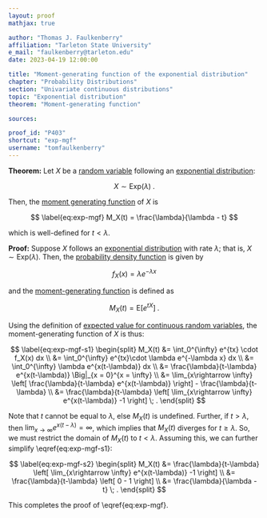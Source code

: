 ```yaml
---
layout: proof
mathjax: true

author: "Thomas J. Faulkenberry"
affiliation: "Tarleton State University"
e_mail: "faulkenberry@tarleton.edu"
date: 2023-04-19 12:00:00

title: "Moment-generating function of the exponential distribution"
chapter: "Probability Distributions"
section: "Univariate continuous distributions"
topic: "Exponential distribution"
theorem: "Moment-generating function"

sources: 

proof_id: "P403"
shortcut: "exp-mgf"
username: "tomfaulkenberry"
---
```



**Theorem:** Let $X$ be a [random variable](/D/rvar) following an [exponential distribution](/D/exp):

$$ \label{eq:exp}
X \sim \mathrm{Exp}(\lambda) \; .
$$

Then, the [moment generating function](/D/mgf) of $X$ is 

$$ \label{eq:exp-mgf}
M_X(t) = \frac{\lambda}{\lambda - t}
$$

which is well-defined for $t < \lambda$.

**Proof:** Suppose $X$ follows an [exponential distribution](/D/exp) with rate $\lambda$; that is, $X\sim \mathrm{Exp}(\lambda)$. Then, the [probability density function](/P/exp-pdf) is given by 

$$ \label{eq:exp-pdf}
f_X(x) = \lambda e^{-\lambda x}
$$

and the [moment-generating function](/D/mgf) is defined as

$$ \label{eq:mgf}
M_X(t) = \mathrm{E} \left[ e^{tX} \right] \; .
$$

Using the definition of [expected value for continuous random variables](/D/mean), the moment-generating function of $X$ is thus:

$$ \label{eq:exp-mgf-s1}
\begin{split}
M_X(t) &= \int_0^{\infty} e^{tx} \cdot f_X(x) dx \\
&= \int_0^{\infty} e^{tx}\cdot \lambda e^{-\lambda x} dx \\
&= \int_0^{\infty} \lambda e^{x(t-\lambda)} dx \\
&= \frac{\lambda}{t-\lambda} e^{x(t-\lambda)} \Big|_{x = 0}^{x = \infty} \\
&= \lim_{x\rightarrow \infty} \left[ \frac{\lambda}{t-\lambda} e^{x(t-\lambda)} \right] - \frac{\lambda}{t-\lambda} \\
&= \frac{\lambda}{t-\lambda} \left[ \lim_{x\rightarrow \infty} e^{x(t-\lambda)} -1 \right] \; .
\end{split}
$$

Note that $t$ cannot be equal to $\lambda$, else $M_X(t)$ is undefined. Further, if $t > \lambda$, then $\lim_{x\rightarrow \infty} e^{x(t-\lambda)} = \infty$, which implies that $M_X(t)$ diverges for $t \geq \lambda$. So, we must restrict the domain of $M_X(t)$ to $t<\lambda$. Assuming this, we can further simplify \eqref{eq:exp-mgf-s1}:

$$ \label{eq:exp-mgf-s2}
\begin{split}
M_X(t) &= \frac{\lambda}{t-\lambda} \left[ \lim_{x\rightarrow \infty} e^{x(t-\lambda)} -1 \right] \\
&= \frac{\lambda}{t-\lambda} \left[ 0 - 1 \right] \\
&= \frac{\lambda}{\lambda - t} \; .
\end{split}
$$

This completes the proof of \eqref{eq:exp-mgf}.